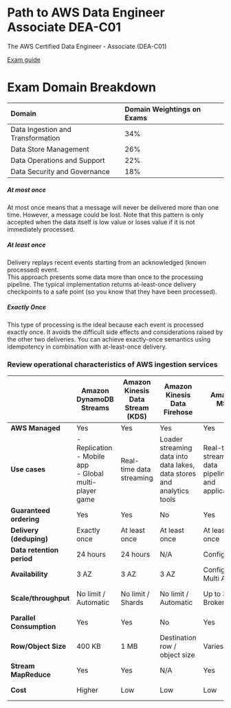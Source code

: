 # Path to AWS Data Engineer Associate DEA-C01
The AWS Certified Data Engineer - Associate (DEA-C01)


[Exam guide](https://d1.awsstatic.com/training-and-certification/docs-data-engineer-associate/AWS-Certified-Data-Engineer-Associate_Exam-Guide.pdf)

# Exam Domain Breakdown
| Domain | Domain Weightings on Exams |
| :- | :- |
| Data Ingestion and Transformation | 34% |
| Data Store Management | 26% |
| Data Operations and Support | 22% |
| Data Security and Governance | 18% |


##### At most once
At most once means that a message will never be delivered more than one time. However, a message could be lost. Note that this pattern is only accepted when the data itself is low value or loses value if it is not immediately processed.

##### At least once
Delivery replays recent events starting from an acknowledged (known processed) event.  
This approach presents some data more than once to the processing pipeline. The typical implementation returns at-least-once delivery checkpoints to a safe point (so you know that they have been processed).

##### Exactly Once
This type of processing is the ideal because each event is processed exactly once. It avoids the difficult side effects and considerations raised by the other two deliveries. You can achieve exactly-once semantics using idempotency in combination with at-least-once delivery.



### Review operational characteristics of AWS ingestion services

|                                | Amazon DynamoDB Streams | Amazon Kinesis Data Stream (KDS) | Amazon Kinesis Data Firehose | Amazon MSK | Apache Kafka (on EC2) | Amazon SQS Standard | Amazon SQS FIFO |
|-------------------------------|--------------------------|-----------------------------------|-------------------------------|------------|------------------------|----------------------|------------------|
| **AWS Managed**               | Yes                      | Yes                               | Yes                           | Yes        | No                     | Yes                  | Yes              |
| **Use cases**                 | - Replication<br>- Mobile app<br>- Global multi-player game | Real-time data streaming       | Loader streaming data into data lakes, data stores and analytics tools | Real-time streaming data pipelines and applications | Real-time streaming data pipelines and applications | Queue               | Queue             |
| **Guaranteed ordering**       | Yes                      | Yes                               | No                            | Yes        | Yes                    | No                   | Yes              |
| **Delivery (deduping)**       | Exactly once             | At least once                     | At least once                 | At least once | At least once       | At least once        | Exactly once     |
| **Data retention period**     | 24 hours                 | 24 hours                          | N/A                           | Configurable | Configurable         | 14 days              | 14 days          |
| **Availability**              | 3 AZ                     | 3 AZ                              | 3 AZ                          | Configurable Multi AZ | Configurable Multi AZ | 3 AZ       |      3 AZ        |
| **Scale/throughput**          | No limit / Automatic     | No limit / Shards                 | No limit / Automatic          | Up to 30 / Brokers | No limit / Nodes     | No limit / Automatic | 300 TPS / Queue  |
| **Parallel Consumption**      | Yes                      | Yes                               | No                            | Yes        | Yes                    | No                   | No               |
| **Row/Object Size**           | 400 KB                   | 1 MB                              | Destination row / object size | Varies     | Varies                 | 256 KB               | 256 KB           |
| **Stream MapReduce**          | Yes                      | Yes                               | N/A                           | Yes        | Yes                    | N/A                  | N/A              |
| **Cost**                      | Higher                   | Low                               | Low                           | Low        | Low (+Admin)           | Low-Medium           | Low-Medium       |
